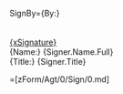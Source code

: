 SignBy={By:}<br><br><br><u>{xSignature}</u><br>{Name:} {Signer.Name.Full}<br/>{Title:} {Signer.Title}

=[zForm/Agt/0/Sign/0.md]
